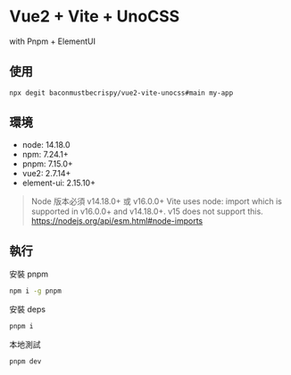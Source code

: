# Vue2 + Vite + UnoCSS

with Pnpm + ElementUI

## 使用

```
npx degit baconmustbecrispy/vue2-vite-unocss#main my-app
```

## 環境

- node: 14.18.0
- npm: 7.24.1+
- pnpm: 7.15.0+
- vue2: 2.7.14+
- element-ui: 2.15.10+

> Node 版本必須 v14.18.0+ 或 v16.0.0+
> Vite uses node: import which is supported in v16.0.0+ and v14.18.0+.
> v15 does not support this. https://nodejs.org/api/esm.html#node-imports

## 執行

安裝 pnpm

```sh
npm i -g pnpm
```

安裝 deps

```sh
pnpm i
```

本地測試

```sh
pnpm dev
```
